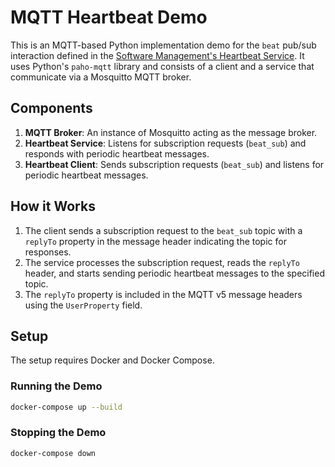 # MQTT Heartbeat Demo

This is an MQTT-based Python implementation demo for the `beat` pub/sub interaction defined in the [Software Management's Heartbeat Service](./../../../yaml/Software-Management/Heartbeat.yaml). It uses Python's `paho-mqtt` library and consists of a client and a service that communicate via a Mosquitto MQTT broker.

## Components

1. **MQTT Broker**: An instance of Mosquitto acting as the message broker.
2. **Heartbeat Service**: Listens for subscription requests (`beat_sub`) and responds with periodic heartbeat messages.
3. **Heartbeat Client**: Sends subscription requests (`beat_sub`) and listens for periodic heartbeat messages.

## How it Works

1. The client sends a subscription request to the `beat_sub` topic with a `replyTo` property in the message header indicating the topic for responses.
2. The service processes the subscription request, reads the `replyTo` header, and starts sending periodic heartbeat messages to the specified topic.
3. The `replyTo` property is included in the MQTT v5 message headers using the `UserProperty` field.

## Setup

The setup requires Docker and Docker Compose.

### Running the Demo

```bash
docker-compose up --build
```

### Stopping the Demo

```bash
docker-compose down
```